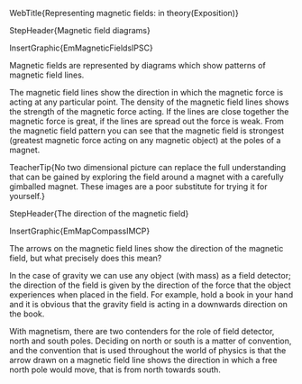 WebTitle{Representing magnetic fields: in theory(Exposition)}

StepHeader{Magnetic field diagrams}

InsertGraphic{EmMagneticFieldsIPSC}

Magnetic fields are represented by diagrams which show patterns of magnetic field lines.

The magnetic field lines show the direction in which the magnetic force is acting at any particular point. The density of the magnetic field lines shows the strength of the magnetic force acting. If the lines are close together the magnetic force is great, if the lines are spread out the force is weak. From the magnetic field pattern you can see that the magnetic field is strongest (greatest magnetic force acting on any magnetic object) at the poles of a magnet. 

TeacherTip{No two dimensional picture can replace the full understanding that can be gained by exploring the field around a magnet with a carefully gimballed magnet. These images are a poor substitute for trying it for yourself.}

StepHeader{The direction of the magnetic field}

InsertGraphic{EmMapCompassIMCP}

The arrows on the magnetic field lines show the direction of the magnetic field, but what precisely does this mean?

In the case of gravity we can use any object (with mass) as a field detector; the direction of the field is given by the direction of the force that the object experiences when placed in the field. For example, hold a book in your hand and it is obvious that the gravity field is acting in a downwards direction on the book.

With magnetism, there are two contenders for the role of field detector, north and south poles. Deciding on north or south is a matter of convention, and the convention that is used throughout the world of physics is that the arrow drawn on a magnetic field line shows the direction in which a free north pole would move, that is from north towards south.

